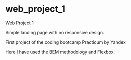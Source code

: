# web_project_1
Web Project 1 

Simple landing page with no responsive design.

First project of the coding bootcamp Practicum by Yandex

Here I have used the BEM methodology and Flexbox.
